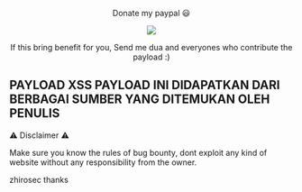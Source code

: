 <p align="center">Donate my paypal 😃 </p>
<p align="center"><a href="https://paypal.me/zhirone?country.x=ID&locale.x=en_US"><img src="https://seeklogo.com/images/P/paypal-logo-CA814C6B42-seeklogo.com.png"/></a></p>

<p align="center">
If this bring benefit for you, Send me dua and everyones who contribute the payload :)

PAYLOAD XSS 
PAYLOAD INI DIDAPATKAN DARI BERBAGAI SUMBER YANG DITEMUKAN OLEH PENULIS
-----------------------------------------------------------------------

⚠️ Disclaimer ⚠️

Make sure you know the rules of bug bounty,
dont exploit any kind of website without any responsibility from the owner.

zhirosec
thanks
</p>
